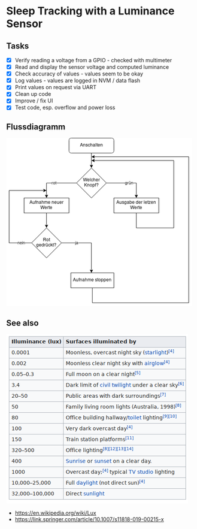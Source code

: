 # Sleep Tracking with a Luminance Sensor

## Tasks
- [x] Verify reading a voltage from a GPIO - checked with multimeter
- [x] Read and display the sensor voltage and computed luminance
- [x] Check accuracy of values - values seem to be okay
- [x] Log values - values are logged in NVM / data flash
- [x] Print values on request via UART
- [x] Clean up code
- [x] Improve / fix UI
- [x] Test code, esp. overflow and power loss
 
## Flussdiagramm
![lichtsensor](images/lichtsensor.png "Flussdiagramm")



## See also
 
![luminance-chart](images/luminance_chart_wiki.png "Luminance chart, from https://en.wikipedia.org/wiki/Lux")
 - https://en.wikipedia.org/wiki/Lux
 - https://link.springer.com/article/10.1007/s11818-019-00215-x
